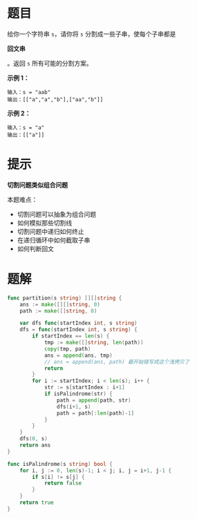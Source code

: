 # 题目

给你一个字符串 `s`，请你将 `s` 分割成一些子串，使每个子串都是 

**回文串**

 。返回 `s` 所有可能的分割方案。



 

**示例 1：**

```
输入：s = "aab"
输出：[["a","a","b"],["aa","b"]]
```

**示例 2：**

```
输入：s = "a"
输出：[["a"]]
```



# 提示

**切割问题类似组合问题**

本题难点：

- 切割问题可以抽象为组合问题
- 如何模拟那些切割线
- 切割问题中递归如何终止
- 在递归循环中如何截取子串
- 如何判断回文

# 题解

```go
func partition(s string) [][]string {
	ans := make([][]string, 0)
	path := make([]string, 0)

	var dfs func(startIndex int, s string)
	dfs = func(startIndex int, s string) {
		if startIndex == len(s) {
			tmp := make([]string, len(path))
			copy(tmp, path)
			ans = append(ans, tmp)
			// ans = append(ans, path) 最开始错写成这个浅拷贝了
			return
		}
		for i := startIndex; i < len(s); i++ {
			str := s[startIndex : i+1]
			if isPalindrome(str) {
				path = append(path, str)
				dfs(i+1, s)
				path = path[:len(path)-1]
			}
		}
	}
	dfs(0, s)
	return ans
}

func isPalindrome(s string) bool {
	for i, j := 0, len(s)-1; i < j; i, j = i+1, j-1 {
		if s[i] != s[j] {
			return false
		}
	}
	return true
}
```

